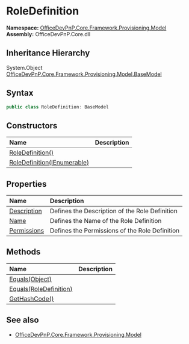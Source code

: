 # RoleDefinition
  

**Namespace:** [OfficeDevPnP.Core.Framework.Provisioning.Model](OfficeDevPnP.Core.Framework.Provisioning.Model.md)  
**Assembly:** OfficeDevPnP.Core.dll  
## Inheritance Hierarchy
System.Object  
  [OfficeDevPnP.Core.Framework.Provisioning.Model.BaseModel](OfficeDevPnP.Core.Framework.Provisioning.Model.BaseModel.md) 
## Syntax
```C#
public class RoleDefinition: BaseModel
```
## Constructors
|**Name**|**Description**|
|:-----|:-----|
| [RoleDefinition()](OfficeDevPnP.Core.Framework.Provisioning.Model.RoleDefinition.ctor1.md) | 
| [RoleDefinition(IEnumerable<PermissionKind>)](OfficeDevPnP.Core.Framework.Provisioning.Model.RoleDefinition.ctor2.md) | 
## Properties
|**Name**|**Description**|
|:-----|:-----|
| [Description](OfficeDevPnP.Core.Framework.Provisioning.Model.RoleDefinition.Description.md) | Defines the Description of the Role Definition
| [Name](OfficeDevPnP.Core.Framework.Provisioning.Model.RoleDefinition.Name.md) | Defines the Name of the Role Definition
| [Permissions](OfficeDevPnP.Core.Framework.Provisioning.Model.RoleDefinition.Permissions.md) | Defines the Permissions of the Role Definition
## Methods
|**Name**|**Description**|
|:-----|:-----|
| [Equals(Object)](OfficeDevPnP.Core.Framework.Provisioning.Model.RoleDefinition.3520ddbb.md) | 
| [Equals(RoleDefinition)](OfficeDevPnP.Core.Framework.Provisioning.Model.RoleDefinition.8f7175d4.md) | 
| [GetHashCode()](OfficeDevPnP.Core.Framework.Provisioning.Model.RoleDefinition.1c6872bd.md) | 
## See also
- [OfficeDevPnP.Core.Framework.Provisioning.Model](OfficeDevPnP.Core.Framework.Provisioning.Model.md)
